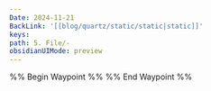 ```yaml
---
Date: 2024-11-21
BackLink: '[[blog/quartz/static/static|static]]'
keys:  
path: 5. File/-
obsidianUIMode: preview
---
```


%% Begin Waypoint %%
%% End Waypoint %%
